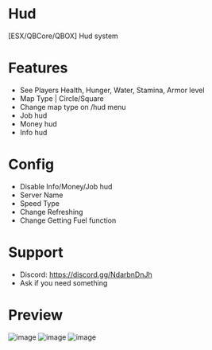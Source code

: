 # Hud
[ESX/QBCore/QBOX] Hud system
# Features
- See Players Health, Hunger, Water, Stamina, Armor level
- Map Type | Circle/Square
- Change map type on /hud menu
- Job hud
- Money hud
- Info hud
# Config
- Disable Info/Money/Job hud
- Server Name
- Speed Type
- Change Refreshing
- Change Getting Fuel function
# Support
- Discord: https://discord.gg/NdarbnDnJh
- Ask if you need something
# Preview
![image](https://github.com/user-attachments/assets/7cd72eee-b539-4389-953c-6ff787ac19e5)
![image](https://github.com/user-attachments/assets/65a555fb-35c3-41d2-9d61-6993aaeb590d)
![image](https://github.com/user-attachments/assets/e4fcf0b0-bc19-4c73-9adb-696148e3e42d)
